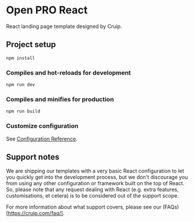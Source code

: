 # Open PRO React

React landing page template designed by Cruip.

## Project setup
```
npm install
```

### Compiles and hot-reloads for development
```
npm run dev
```

### Compiles and minifies for production
```
npm run build
```

### Customize configuration
See [Configuration Reference](https://vitejs.dev/guide/).

## Support notes
We are shipping our templates with a very basic React configuration to let you quickly get into the development process, but we don't discourage you from using any other configuration or framework built on the top of React. So, please note that any request dealing with React (e.g. extra features, customisations, et cetera) is to be considered out of the support scope.

For more information about what support covers, please see our (FAQs)[https://cruip.com/faq/].